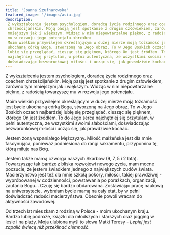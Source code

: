 ```yaml
---
title: 'Joanna Szufnarowska'
featured_image: '/images/asia.jpg'
description:
 Z wykształcenia jestem psychologiem, doradcą życia rodzinnego oraz coachem
 chrześcijańskim. Moją pasją jest spotkanie z drugim człowiekiem, zarówno tym
 mniejszym jak i większym. Widząc w nim niepowtarzalne piękno, z radością towarzyszę
 mu w rozwoju jego potencjału.<br><br>
 Moim wielkim przywilejem określającym w dużej mierze moją tożsamość jest bycie
 ukochaną córką Boga, stworzoną na Jego obraz. To w Jego Boskich oczach najbardziej
 lubię się przeglądać, ciesząc się pięknem, którego On jest źródłem. To do Jego serca
 najchętniej się przytulam, w pełni autentyczna, ze wszystkimi swoimi słabościami,
 doświadczając bezwarunkowej miłości i ucząc się, jak prawdziwie kochać.
---
```


Z wykształcenia jestem psychologiem, doradcą życia rodzinnego oraz coachem
chrześcijańskim. Moją pasją jest spotkanie z drugim człowiekiem, zarówno tym
mniejszym jak i większym. Widząc w nim niepowtarzalne piękno, z radością towarzyszę
mu w rozwoju jego potencjału.

Moim wielkim przywilejem określającym w dużej mierze moją tożsamość jest bycie
ukochaną córką Boga, stworzoną na Jego obraz. To w Jego Boskich oczach najbardziej
lubię się przeglądać, ciesząc się pięknem, którego On jest źródłem. To do Jego serca
najchętniej się przytulam, w pełni autentyczna, ze wszystkimi swoimi słabościami,
doświadczając bezwarunkowej miłości i ucząc się, jak prawdziwie kochać.

Jestem żoną wspaniałego Mężczyzny. Miłość małżeńska jest dla mnie fascynująca,
ponieważ podniesiona do rangi sakramentu, przypomina tę, którą miłuje nas Bóg.

Jestem także mamą czworga naszych Skarbów (9, 7, 5 i 2 lata). Towarzysząc tak
bardzo z bliska rozwojowi nowego życia, mam mocne poczucie, że jestem świadkiem
jednego z największych cudów świata. Macierzyństwo jest też dla mnie szkołą pokory,
miłości, takiej prawdziwej - wypróbowanej w codzienności, powstawania po porażkach,
organizacji, zaufania Bogu... Czuję się bardzo obdarowana. Zostawiając pracę
naukową na uniwersytecie, wybrałam bycie mamą na cały etat, by w pełni doświadczać
radości macierzyństwa. Obecnie powoli wracam do aktywności zawodowej.

Od trzech lat mieszkam z rodziną w Polsce - moim ukochanym kraju. Bardzo lubię
podróże, książki dla młodszych i starszych oraz jogging w lesie i na plaży. Moja
ulubiona myśl to słowa Matki Teresy - _Lepiej jest zapalić świecę niż przeklinać ciemność._